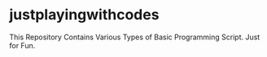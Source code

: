 # justplayingwithcodes
This Repository Contains Various Types of Basic Programming Script. Just for Fun.
